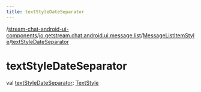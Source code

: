 ```yaml
---
title: textStyleDateSeparator
---
```

/[stream-chat-android-ui-components](../../index.md)/[io.getstream.chat.android.ui.message.list](../index.md)/[MessageListItemStyle](index.md)/[textStyleDateSeparator](textStyleDateSeparator.md)  
  
  
  
# textStyleDateSeparator  
val [textStyleDateSeparator](textStyleDateSeparator.md): [TextStyle](../../io.getstream.chat.android.ui.common.style/TextStyle/index.md)
